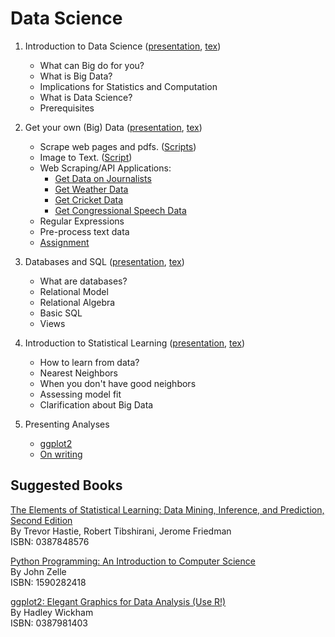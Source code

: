 Data Science
=============

 1. Introduction to Data Science ([presentation](https://github.com/soodoku/data-science/ds1/ds1_present_web.pdf), [tex](https://github.com/soodoku/data-science/ds1/ds1_web.tex))
     - What can Big do for you? 
     - What is Big Data? 
     - Implications for Statistics and Computation 
     - What is Data Science? 
     - Prerequisites
 
 2. Get your own (Big) Data ([presentation](https://github.com/soodoku/data-science/ds2/ds2_present_web.pdf), [tex](https://github.com/soodoku/data-science/ds2/ds2_web.tex))
     - Scrape web pages and pdfs. ([Scripts](https://github.com/soodoku/python-workshop)) 
     - Image to Text. ([Script](https://github.com/soodoku/image-to-text))
     - Web Scraping/API Applications:
         - [Get Data on Journalists](https://github.com/soodoku/get-journalist-data)
         - [Get Weather Data](https://github.com/soodoku/get-weather-data)
         - [Get Cricket Data](https://github.com/soodoku/get-cricket-data)
         - [Get Congressional Speech Data](https://gist.github.com/soodoku/85d79275c5880f67b4cf)
     - Regular Expressions
     - Pre-process text data
     - [Assignment](https://github.com/soodoku/data-science/blob/master/ds2/scraping_assignment_web.txt)
 
 3. Databases and SQL ([presentation](https://github.com/soodoku/data-science/ds3/ds3_present_web.pdf), [tex](https://github.com/soodoku/data-science/ds3/ds3_web.tex))
     - What are databases? 
     - Relational Model
     - Relational Algebra
     - Basic SQL
     - Views
 
 4. Introduction to Statistical Learning ([presentation](https://github.com/soodoku/data-science/ds4/ds4_present_web.pdf), [tex](https://github.com/soodoku/data-science/ds4/ds4_web.tex))
     - How to learn from data? 
     - Nearest Neighbors
     - When you don't have good neighbors
     - Assessing model fit
     - Clarification about Big Data

5. Presenting Analyses
    - [ggplot2](https://github.com/soodoku/data-science/graphs/ggplot2.md)
    - [On writing](http://gbytes.gsood.com/on-writing/)

Suggested Books
--------------------

[The Elements of Statistical Learning: Data Mining, Inference, and Prediction, Second Edition](http://www.amazon.com/The-Elements-Statistical-Learning-Prediction/dp/0387848576)    
By Trevor Hastie, Robert Tibshirani, Jerome Friedman  
ISBN: 0387848576

[Python Programming: An Introduction to Computer Science](http://www.amazon.com/Python-Programming-Introduction-Computer-Science/dp/1887902996)    
By John Zelle  
ISBN: 1590282418

[ggplot2: Elegant Graphics for Data Analysis (Use R!)](http://www.amazon.com/ggplot2-Elegant-Graphics-Data-Analysis/dp/0387981403)    
By Hadley Wickham  
ISBN: 0387981403
